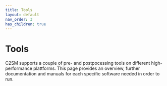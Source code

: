 ```yaml
---
title: Tools
layout: default
nav_order: 3
has_children: true
---
```


# Tools

C2SM supports a couple of pre- and postpocessing tools on different high-performance plattforms. This page provides an overview, further documentation and manuals for each specific software needed in order to run.

